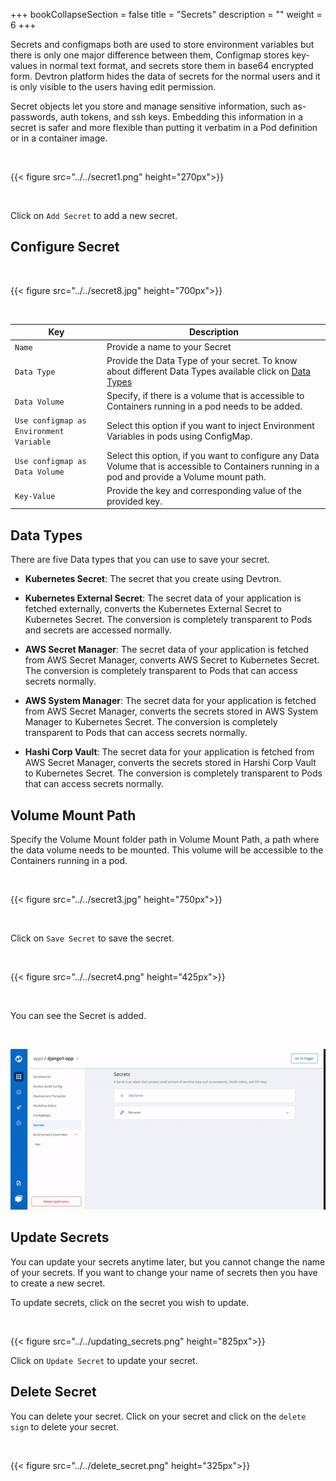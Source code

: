 +++
bookCollapseSection = false
title = "Secrets"
description = ""
weight = 6
+++

Secrets and configmaps both are used to store environment variables but there is only one major difference between them, Configmap stores key-values in normal text format, and secrets store them in base64 encrypted form. Devtron platform hides the data of secrets for the normal users and it is only visible to the users having edit permission.

Secret objects let you store and manage sensitive information, such as- passwords, auth tokens, and ssh keys. Embedding this information in a secret is safer and more flexible than putting it verbatim in a Pod definition or in a container image.


&nbsp;&nbsp;

{{< figure src="../../secret1.png" height="270px">}}

&nbsp;&nbsp;

Click on `Add Secret` to add a new secret.

## Configure Secret

&nbsp;&nbsp;

{{< figure src="../../secret8.jpg" height="700px">}}

&nbsp;&nbsp;

Key | Description
----|----
`Name` | Provide a name to your Secret
`Data Type` | Provide the Data Type of your secret. To know about different Data Types available click on [Data Types](/creating_application/secrets/#data-types)
`Data Volume` | Specify, if there is a volume that is accessible to Containers running in a pod needs to be added.
`Use configmap as Environment Variable` | Select this option if you want to inject Environment Variables in pods using ConfigMap.
`Use configmap as Data Volume` | Select this option, if you want to configure any Data Volume that is accessible to Containers running in a pod and provide a Volume mount path.
`Key-Value` | Provide the key and corresponding value of the provided key.


## Data Types

There are five Data types that you can use to save your secret.

-   **Kubernetes Secret**: The secret that you create using Devtron.  
      
    
-   **Kubernetes External Secret**: The secret data of your application is fetched externally, converts the Kubernetes External Secret to Kubernetes Secret. The conversion is completely transparent to Pods and secrets are accessed normally.  
      
    
-   **AWS Secret Manager**: The secret data of your application is fetched from AWS Secret Manager, converts AWS Secret to Kubernetes Secret. The conversion is completely transparent to Pods that can access secrets normally.  
      
    
-   **AWS System Manager**: The secret data for your application is fetched from AWS Secret Manager, converts the secrets stored in AWS System Manager to Kubernetes Secret. The conversion is completely transparent to Pods that can access secrets normally.  
      
    
-   **Hashi Corp Vault**: The secret data for your application is fetched from AWS Secret Manager, converts the secrets stored in Harshi Corp Vault to Kubernetes Secret. The conversion is completely transparent to Pods that can access secrets normally.  
      
    

## Volume Mount Path

Specify the Volume Mount folder path in Volume Mount Path, a path where the data volume needs to be mounted. This volume will be accessible to the Containers running in a pod.

&nbsp;&nbsp;

{{< figure src="../../secret3.jpg" height="750px">}}

&nbsp;&nbsp;

Click on `Save Secret` to save the secret.

&nbsp;&nbsp;

{{< figure src="../../secret4.png" height="425px">}}

<br />

You can see the Secret is added.

&nbsp;&nbsp;

![Save Secret](../../arora3.gif "Save Secret")


## Update Secrets

You can update your secrets anytime later, but you cannot change the name of your secrets. If you want to change your name of secrets then you have to create a new secret.

To update secrets, click on the secret you wish to update.

&nbsp;&nbsp;

{{< figure src="../../updating_secrets.png" height="825px">}}

Click on `Update Secret` to update your secret.

  

## Delete Secret

  

You can delete your secret. Click on your secret and click on the `delete sign` to delete your secret.

&nbsp;&nbsp;

{{< figure src="../../delete_secret.png" height="325px">}}

&nbsp;&nbsp;

